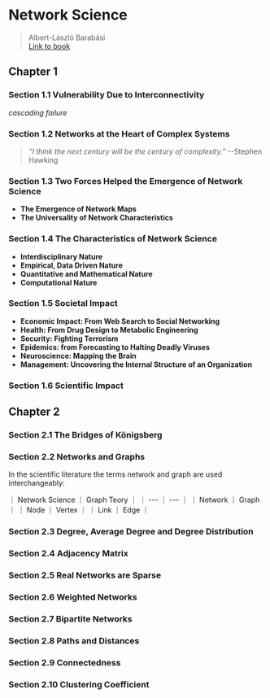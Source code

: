 # Network Science

> Albert-László Barabási </br>
> [Link to book](http://networksciencebook.com/)


## Chapter 1
### Section 1.1 Vulnerability Due to Interconnectivity
*cascading failure*

### Section 1.2 Networks at the Heart of Complex Systems

>*“I think the next century will be the century of complexity.”* --Stephen Hawking

### Section 1.3 Two Forces Helped the Emergence of Network Science

- **The Emergence of Network Maps**
- **The Universality of Network Characteristics**

### Section 1.4 The Characteristics of Network Science

- **Interdisciplinary Nature**
- **Empirical, Data Driven Nature**
- **Quantitative and Mathematical Nature**
- **Computational Nature**

### Section 1.5 Societal Impact

- **Economic Impact: From Web Search to Social Networking**
- **Health: From Drug Design to Metabolic Engineering**
- **Security: Fighting Terrorism**
- **Epidemics: from Forecasting to Halting Deadly Viruses**
- **Neuroscience: Mapping the Brain**
- **Management: Uncovering the Internal Structure of an Organization**

### Section 1.6 Scientific Impact

## Chapter 2
### Section 2.1 The Bridges of Königsberg

### Section 2.2 Networks and Graphs

In the scientific literature the terms network and graph are used interchangeably:

｜ Network Science ｜ Graph Teory ｜
｜ --- ｜ --- ｜
｜ Network ｜ Graph ｜
｜ Node ｜ Vertex ｜
｜ Link ｜ Edge ｜

### Section 2.3 Degree, Average Degree and Degree Distribution

### Section 2.4 Adjacency Matrix

### Section 2.5 Real Networks are Sparse

### Section 2.6 Weighted Networks

### Section 2.7 Bipartite Networks

### Section 2.8 Paths and Distances

### Section 2.9 Connectedness

### Section 2.10 Clustering Coefficient
















